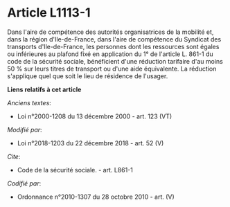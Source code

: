 # Article L1113-1

Dans l'aire de compétence des autorités organisatrices de la mobilité et, dans la région d'Ile-de-France, dans l'aire de
compétence du Syndicat des transports d'Ile-de-France, les personnes dont les ressources sont égales ou inférieures au
plafond fixé en application du 1° de l'article L. 861-1 du code de la sécurité sociale, bénéficient d'une réduction tarifaire
d'au moins 50 % sur leurs titres de transport ou d'une aide équivalente. La réduction s'applique quel que soit le lieu de
résidence de l'usager.

**Liens relatifs à cet article**

_Anciens textes_:

  - Loi n°2000-1208 du 13 décembre 2000 - art. 123 (VT)

_Modifié par_:

  - Loi n°2018-1203 du 22 décembre 2018 - art. 52 (V)

_Cite_:

  - Code de la sécurité sociale. - art. L861-1

_Codifié par_:

  - Ordonnance n°2010-1307 du 28 octobre 2010 - art. (V)
